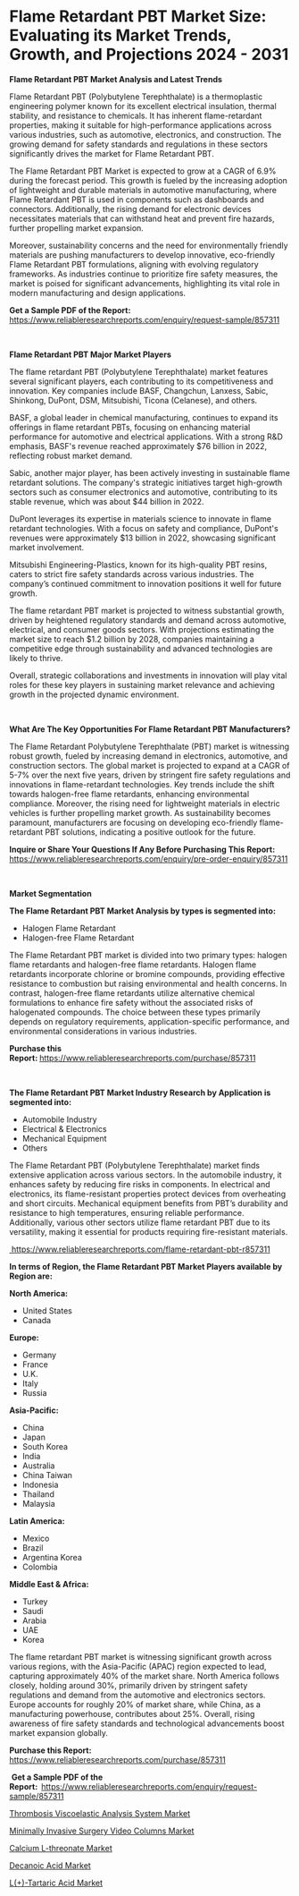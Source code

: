 <p><h1>Flame Retardant PBT Market Size: Evaluating its Market Trends, Growth, and Projections 2024 - 2031</h1></p><p><strong>Flame Retardant PBT Market Analysis and Latest Trends</strong></p>
<p><p>Flame Retardant PBT (Polybutylene Terephthalate) is a thermoplastic engineering polymer known for its excellent electrical insulation, thermal stability, and resistance to chemicals. It has inherent flame-retardant properties, making it suitable for high-performance applications across various industries, such as automotive, electronics, and construction. The growing demand for safety standards and regulations in these sectors significantly drives the market for Flame Retardant PBT.</p><p>The Flame Retardant PBT Market is expected to grow at a CAGR of 6.9% during the forecast period. This growth is fueled by the increasing adoption of lightweight and durable materials in automotive manufacturing, where Flame Retardant PBT is used in components such as dashboards and connectors. Additionally, the rising demand for electronic devices necessitates materials that can withstand heat and prevent fire hazards, further propelling market expansion. </p><p>Moreover, sustainability concerns and the need for environmentally friendly materials are pushing manufacturers to develop innovative, eco-friendly Flame Retardant PBT formulations, aligning with evolving regulatory frameworks. As industries continue to prioritize fire safety measures, the market is poised for significant advancements, highlighting its vital role in modern manufacturing and design applications.</p></p>
<p><strong>Get a Sample PDF of the Report:&nbsp;</strong> <a href="https://www.reliableresearchreports.com/enquiry/request-sample/857311?utm_campaign=36&utm_medium=2&utm_source=Github&utm_content=ia&utm_term=10112024&utm_id=flame-retardant-pbt">https://www.reliableresearchreports.com/enquiry/request-sample/857311</a></p>
<p>&nbsp;</p>
<p><strong>Flame Retardant PBT Major Market Players</strong></p>
<p><p>The flame retardant PBT (Polybutylene Terephthalate) market features several significant players, each contributing to its competitiveness and innovation. Key companies include BASF, Changchun, Lanxess, Sabic, Shinkong, DuPont, DSM, Mitsubishi, Ticona (Celanese), and others.</p><p>BASF, a global leader in chemical manufacturing, continues to expand its offerings in flame retardant PBTs, focusing on enhancing material performance for automotive and electrical applications. With a strong R&D emphasis, BASF's revenue reached approximately $76 billion in 2022, reflecting robust market demand.</p><p>Sabic, another major player, has been actively investing in sustainable flame retardant solutions. The company's strategic initiatives target high-growth sectors such as consumer electronics and automotive, contributing to its stable revenue, which was about $44 billion in 2022.</p><p>DuPont leverages its expertise in materials science to innovate in flame retardant technologies. With a focus on safety and compliance, DuPont's revenues were approximately $13 billion in 2022, showcasing significant market involvement.</p><p>Mitsubishi Engineering-Plastics, known for its high-quality PBT resins, caters to strict fire safety standards across various industries. The company’s continued commitment to innovation positions it well for future growth.</p><p>The flame retardant PBT market is projected to witness substantial growth, driven by heightened regulatory standards and demand across automotive, electrical, and consumer goods sectors. With projections estimating the market size to reach $1.2 billion by 2028, companies maintaining a competitive edge through sustainability and advanced technologies are likely to thrive. </p><p>Overall, strategic collaborations and investments in innovation will play vital roles for these key players in sustaining market relevance and achieving growth in the projected dynamic environment.</p></p>
<p>&nbsp;</p>
<p><strong>What Are The Key Opportunities For Flame Retardant PBT Manufacturers?</strong></p>
<p><p>The Flame Retardant Polybutylene Terephthalate (PBT) market is witnessing robust growth, fueled by increasing demand in electronics, automotive, and construction sectors. The global market is projected to expand at a CAGR of 5-7% over the next five years, driven by stringent fire safety regulations and innovations in flame-retardant technologies. Key trends include the shift towards halogen-free flame retardants, enhancing environmental compliance. Moreover, the rising need for lightweight materials in electric vehicles is further propelling market growth. As sustainability becomes paramount, manufacturers are focusing on developing eco-friendly flame-retardant PBT solutions, indicating a positive outlook for the future.</p></p>
<p><strong>Inquire or Share Your Questions If Any Before Purchasing This Report:</strong> <a href="https://www.reliableresearchreports.com/enquiry/pre-order-enquiry/857311?utm_campaign=36&utm_medium=2&utm_source=Github&utm_content=ia&utm_term=10112024&utm_id=flame-retardant-pbt">https://www.reliableresearchreports.com/enquiry/pre-order-enquiry/857311</a></p>
<p>&nbsp;</p>
<p><strong>Market Segmentation</strong></p>
<p><strong>The Flame Retardant PBT Market Analysis by types is segmented into:</strong></p>
<p><ul><li>Halogen Flame Retardant</li><li>Halogen-free Flame Retardant</li></ul></p>
<p><p>The Flame Retardant PBT market is divided into two primary types: halogen flame retardants and halogen-free flame retardants. Halogen flame retardants incorporate chlorine or bromine compounds, providing effective resistance to combustion but raising environmental and health concerns. In contrast, halogen-free flame retardants utilize alternative chemical formulations to enhance fire safety without the associated risks of halogenated compounds. The choice between these types primarily depends on regulatory requirements, application-specific performance, and environmental considerations in various industries.</p></p>
<p><strong>Purchase this Report:&nbsp;</strong><a href="https://www.reliableresearchreports.com/purchase/857311?utm_campaign=36&utm_medium=2&utm_source=Github&utm_content=ia&utm_term=10112024&utm_id=flame-retardant-pbt">https://www.reliableresearchreports.com/purchase/857311</a></p>
<p>&nbsp;</p>
<p><strong>The Flame Retardant PBT Market Industry Research by Application is segmented into:</strong></p>
<p><ul><li>Automobile Industry</li><li>Electrical & Electronics</li><li>Mechanical Equipment</li><li>Others</li></ul></p>
<p><p>The Flame Retardant PBT (Polybutylene Terephthalate) market finds extensive application across various sectors. In the automobile industry, it enhances safety by reducing fire risks in components. In electrical and electronics, its flame-resistant properties protect devices from overheating and short circuits. Mechanical equipment benefits from PBT’s durability and resistance to high temperatures, ensuring reliable performance. Additionally, various other sectors utilize flame retardant PBT due to its versatility, making it essential for products requiring fire-resistant materials.</p></p>
<p><a href="https://www.reliableresearchreports.com/flame-retardant-pbt-r857311?utm_campaign=36&utm_medium=2&utm_source=Github&utm_content=ia&utm_term=10112024&utm_id=flame-retardant-pbt">&nbsp;https://www.reliableresearchreports.com/flame-retardant-pbt-r857311</a></p>
<p><strong>In terms of Region, the Flame Retardant PBT Market Players available by Region are:</strong></p>
<p>
    <p> <strong> North America: </strong>
        <ul>
            <li>United States</li>
            <li>Canada</li>
        </ul>
        </p> 
    <p> <strong> Europe: </strong>
        <ul>
            <li>Germany</li>
            <li>France</li>
            <li>U.K.</li>
            <li>Italy</li>
            <li>Russia</li>
        </ul>
        </p> 
    <p> <strong> Asia-Pacific: </strong>
        <ul>
            <li>China</li>
            <li>Japan</li>
            <li>South Korea</li>
            <li>India</li>
            <li>Australia</li>
            <li>China Taiwan</li>
            <li>Indonesia</li>
            <li>Thailand</li>
            <li>Malaysia</li>
        </ul>
        </p> 
    <p> <strong> Latin America: </strong>
        <ul>
            <li>Mexico</li>
            <li>Brazil</li>
            <li>Argentina Korea</li>
            <li>Colombia</li>
        </ul>
        </p> 
    <p> <strong> Middle East & Africa: </strong>
        <ul>
            <li>Turkey</li>
            <li>Saudi</li>
            <li>Arabia</li>
            <li>UAE</li>
            <li>Korea</li>
        </ul>
    </p>
    </p>
<p><p>The flame retardant PBT market is witnessing significant growth across various regions, with the Asia-Pacific (APAC) region expected to lead, capturing approximately 40% of the market share. North America follows closely, holding around 30%, primarily driven by stringent safety regulations and demand from the automotive and electronics sectors. Europe accounts for roughly 20% of market share, while China, as a manufacturing powerhouse, contributes about 25%. Overall, rising awareness of fire safety standards and technological advancements boost market expansion globally.</p></p>
<p><strong>Purchase this Report: </strong><a href="https://www.reliableresearchreports.com/purchase/857311?utm_campaign=36&utm_medium=2&utm_source=Github&utm_content=ia&utm_term=10112024&utm_id=flame-retardant-pbt">https://www.reliableresearchreports.com/purchase/857311</a></p>
<p>&nbsp;<strong>Get a Sample PDF of the Report:&nbsp;&nbsp;</strong><a href="https://www.reliableresearchreports.com/enquiry/request-sample/857311?utm_campaign=36&utm_medium=2&utm_source=Github&utm_content=ia&utm_term=10112024&utm_id=flame-retardant-pbt">https://www.reliableresearchreports.com/enquiry/request-sample/857311</a></p>
<p><strong></strong></p>
<p><p><a href="https://issuu.com/reportprime-2/docs/thrombosis-viscoelastic-analysis-sy_c742da8a0ed845?utm_campaign=36&utm_medium=2&utm_source=Github&utm_content=ia&utm_term=10112024&utm_id=flame-retardant-pbt">Thrombosis Viscoelastic Analysis System Market</a></p><p><a href="https://issuu.com/reportprime-2/docs/minimally-invasive-surgery-video-co_8a3634613853c1?utm_campaign=36&utm_medium=2&utm_source=Github&utm_content=ia&utm_term=10112024&utm_id=flame-retardant-pbt">Minimally Invasive Surgery Video Columns Market</a></p><p><a href="https://www.linkedin.com/pulse/global-calcium-l-threonate-market-trends-analysis-future-growth-l25xe?utm_campaign=36&utm_medium=2&utm_source=Github&utm_content=ia&utm_term=10112024&utm_id=flame-retardant-pbt">Calcium L-threonate Market</a></p><p><a href="https://github.com/MegiDuro586/Market-Research-Report-List-1/blob/main/decanoic-acid-market.md?utm_campaign=36&utm_medium=2&utm_source=Github&utm_content=ia&utm_term=10112024&utm_id=flame-retardant-pbt">Decanoic Acid Market</a></p><p><a href="https://www.linkedin.com/pulse/l-tartaric-acid-market2024-2031-industry-insights-investment-y2wae?utm_campaign=36&utm_medium=2&utm_source=Github&utm_content=ia&utm_term=10112024&utm_id=flame-retardant-pbt">L(+)-Tartaric Acid Market</a></p></p>